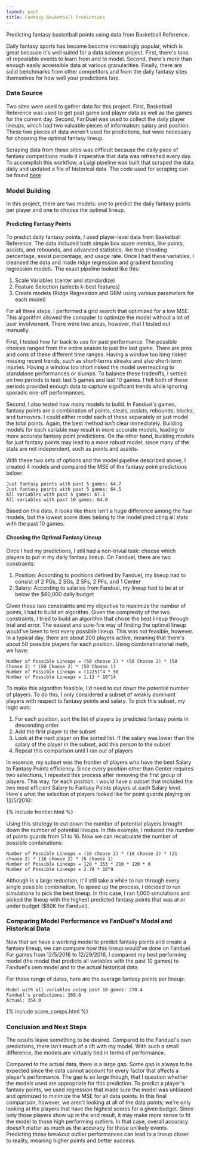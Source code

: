 ```yaml
---
layout: post
title: Fantasy Basketball Predictions
---
```


Predicting fantasy basketball points using data from Basketball Reference.

Daily fantasy sports has become become increasingly popular, which is great because it's well suited for a data science project.  First, there's tons of repeatable events to learn from and to model.  Second, there's more than enough easily accessible data at various granularities.  Finally, there are solid benchmarks from other competitors and from the daily fantasy sites themselves for how well your predictions fare.

### Data Source
Two sites were used to gather data for this project.  First, Basketball Reference was used to get past game and player data as well as the games for the current day.  Second, FanDuel was used to collect the daily player lineups, which had two valuable pieces of information: salary and position.  These two pieces of data weren't used for predictions, but were necessary for choosing the optimal fantasy lineup.

Scraping data from these sites was difficult because the daily pace of fantasy competitions made it imperative that data was refreshed every day.  To accomplish this workflow, a Luigi pipeline was built that scraped the data daily and updated a file of historical data.  The code used for scraping can be found [here](https://github.com/mprego/NBA_Player/blob/master/src/data/Scraping.py)

### Model Building
In this project, there are two models: one to predict the daily fantasy points per player and one to choose the optimal lineup.  

#### Predicting Fantasy Points
To predict daily fantasy points, I used player-level data from Basketball Reference.  The data included both simple box score metrics, like points, assists, and rebounds, and advanced statistics, like true shooting percentage, assist percentage, and usage rate.  Once I had these variables, I cleansed the data and made ridge regression and gradient boosting regression models.  The exact pipeline looked like this:

1. Scale Variables (center and standardize)
2. Feature Selection (selects k-best features)
3. Create models (Ridge Regression and GBM using various parameters for each model)

For all three steps, I performed a grid search that optimized for a low MSE.  This algorithm allowed the computer to optimize the model without a lot of user involvement.  There were two areas, however, that I tested out manually.

First, I tested how far back to use for past performance.  The possible choices ranged from the entire season to just the last game.  There are pros and cons of these different time ranges.  Having a window too long risked missing recent trends, such as short-terms streaks and also short-term injuries.  Having a window too short risked the model overreacting to standalone performances or slumps.  To balance these tradeoffs, I settled on two periods to test: last 5 games and last 10 games.  I felt both of these periods provided enough data to capture significant trends while ignoring sporadic one-off performances.  

Second, I also tested how many models to build.  In Fanduel's games, fantasy points are a combination of points, steals, assists, rebounds, blocks, and turnovers.  I could either model each of these separately or just model the total points.  Again, the best method isn't clear immediately.  Building models for each variable may result in more accurate models, leading to more accurate fantasy point predictions.  On the other hand, building models for just fantasy points may lead to a more robust model, since many of the stats are not independent, such as points and assists.  

With these two sets of options and the model pipeline described above, I created 4 models and compared the MSE of the fantasy point predictions below:

~~~~
Just fantasy points with past 5 games: 64.7
Just fantasy points with past 5 games: 64.5
All variables with past 5 games: 67.1
All variables with past 10 games: 64.0
~~~~

Based on this data, it looks like there isn't a huge difference among the four models, but the lowest score does belong to the model predicting all stats with the past 10 games.  

#### Choosing the Optimal Fantasy Lineup
Once I had my predictions, I still had a non-trivial task: choose which players to put in my daily fantasy lineup.  On Fanduel, there are two constraints:
1. Position: According to positions defined by Fanduel, my lineup had to consist of 2 PGs, 2 SGs, 2 SFs, 2 PFs, and 1 Center
2. Salary: According to salaries from Fanduel, my lineup had to be at or below the $60,000 daily budget

Given these two constraints and my objective to maximize the number of points, I had to build an algorithm.  Given the complexity of the two constraints, I tried to build an algorithm that chose the best lineup through trial and error.  The easiest and sure-fire way of finding the optimal lineup would've been to test every possible lineup.  This was not feasible, however.  In a typical day, there are about 200 players active, meaning that there's about 50 possible players for each position.  Using combinatinatorial math, we have:

~~~~
Number of Possible Lineups = (50 choose 2) * (50 Choose 2) * (50 Choose 2) * (50 Choose 2) * (50 Choose 1)
Number of Possible Lineups = (1225)^4 * 50
Number of Possible Lineups = 1.13 * 10^14
~~~~

To make this algorithm feasible, I'd need to cut down the potential number of players.  To do this, I only considered a subset of weakly dominant players with respect to fantasy points and salary.  To pick this subset, my logic was:

1. For each position, sort the list of players by predicted fantasy points in descending order
2. Add the first player to the subset
3. Look at the next player on the sorted list.  If the salary was lower than the salary of the player in the subset, add this person to the subset
4. Repeat this comparison until I ran out of players

In essence, my subset was the frontier of players who have the best Salary to Fantasy Points efficiency.  Since every position other than Center requires two selections, I repeated this process after removing the first group of players.  This way, for each position, I would have a subset that included the two most efficient Salary to Fantasy Points players at each Salary level.  Here's what the selection of players looked like for point guards playing on 12/5/2016:

{% include frontier.html %}

Using this strategy to cut down the number of potential players brought down the number of potential lineups.  In this example, I reduced the number of points guards from 51 to 16.  Now we can recalculate the number of possible combinations:

~~~~
Number of Possible Lineups = (16 choose 2) * (18 choose 2) * (21 choose 2) * (16 choose 2) * (6 choose 1)
Number of Possible Lineups = 120 * 153 * 210 * 120 * 6
Number of Possible Lineups = 2.78 * 10^9
~~~~

Although is a large reduction, it'll still take a while to run through every single possible combination.  To speed up the process, I decided to run simulations to pick the best lineup.  In this case, I ran 1,000 simulations and picked the lineup with the highest predicted fantasy points that was at or under budget ($60K for Fanduel).

### Comparing Model Performance vs FanDuel's Model and Historical Data
Now that we have a working model to predict fantasy points and create a fantasy lineup, we can compare how this lineup would've done on Fanduel.  For games from 12/5/2016 to 12/29/2016, I compared my best performing model (the model that predicts all variables with the past 10 games) to Fanduel's own model and to the actual historical data.

For those range of dates, here are the average fantasy points per lineup:

~~~~
Model with all variables using past 10 games: 270.4
Fanduel's predictions: 269.0
Actual: 354.0
~~~~

{% include score_comps.html %}


### Conclusion and Next Steps
The results leave something to be desired.  Compared to the Fanduel's own predictions, there isn't much of a lift with my model.  With such a small difference, the models are virtually tied in terms of performance.  

Compared to the actual data, there is a large gap.  Some gap is always to be expected since the data cannot account for every factor that affects a player's performance.  The gap is so large though, that I question whether the models used are appropriate for this prediction.  To predict a player's fantasy points, we used regression that made sure the model was unbiased and optimized to minimize the MSE for all data points.  In this final comparison, however, we aren't looking at all of the data points; we're only looking at the players that have the highest scores for a given budget.  Since only those players show up in the end result, it may make more sense to fit the model to those high performing outliers.  In that case, overall accuracy doesn't matter as much as the accuracy for those unlikely events.  Predicting those breakout outlier performances can lead to a lineup closer to reality, meaning higher points and better success.
